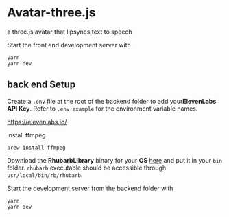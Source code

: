 # Avatar-three.js

a three.js avatar that lipsyncs text to speech

Start the front end development server with

```
yarn
yarn dev
```

## back end Setup

Create a `.env` file at the root of the backend folder to add your**ElevenLabs API Key**. Refer to `.env.example` for the environment variable names.

https://elevenlabs.io/

install ffmpeg

```
brew install ffmpeg
```

Download the **RhubarbLibrary** binary for your **OS** [here](https://github.com/DanielSWolf/rhubarb-lip-sync/releases) and put it in your `bin` folder. `rhubarb` executable should be accessible through `usr/local/bin/rb/rhubarb`.

Start the development server from the backend folder with

```
yarn
yarn dev
```
